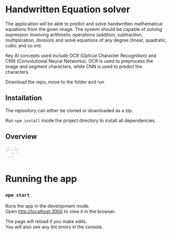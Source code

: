 # Handwritten Equation solver

The application will be able to predict and solve handwritten mathematical equations from the given image. The system should be capable of solving expression involving arithmetic operations (addition, subtraction, multiplication, division) and solve equations of any degree (linear, quadratic, cubic and so on).

Key AI concepts used include OCR (Optical Character Recognition) and CNN (Convolutional Neural Networks). OCR is used to preprocess the image and segment characters, while CNN is used to predict the characters.

Download the repo, move to the folder and run

## Installation

The repository can either be cloned or downloaded as a zip.

Run `npm install` inside the project directory to install all dependencies.

## Overview

<img src="https://github.com/sabari205/Equation-solver/blob/master/images/architecture.png" alt="Architecture" 
 height="42" width="42">


# Running the app

### `npm start`

Runs the app in the development mode.\
Open [http://localhost:3000](http://localhost:3000) to view it in the browser.

The page will reload if you make edits.\
You will also see any lint errors in the console.
